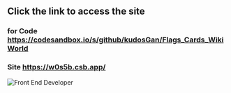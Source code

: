 

## Click  the link  to access  the site 

### for Code     https://codesandbox.io/s/github/kudosGan/Flags_Cards_WikiWorld

### Site  https://w0s5b.csb.app/


![Front End Developer](https://kudosgan.github.io/La_vie_Canadianne/image/Flags/country_bio.GIF)
